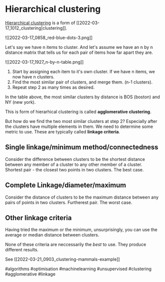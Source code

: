 # Hierarchical clustering

[Hierarchical clustering](https://en.wikipedia.org/wiki/Hierarchical_clustering) is a form of [[2022-03-17_1012_clustering|clustering]].

![[2022-03-17_0858_red-blue-dots-3.png]]

Let's say we have n items to cluster. And let's assume we have an n by n distance matrix that tells us for each pair of items how far apart they are.

![[2022-03-17_1927_n-by-n-table.png]]

1. Start by assigning each item to it's own cluster. If we have n items, we now have n clusters.
2. Find the most similar pair of clusters, and merge them. (n-1 clusters).
3. Repeat step 2 as many times as desired.

In the table above, the most similar clusters by distance is BOS (boston) and NY (new york).

This is form of hierarhical clustering is called **agglomerative clustering**.

But how do we find the two most similar clusters at step 2? Especially after the clusters have multiple elements in them. We need to determine some metric to use. These are typically called **linkage criteria**.

## Single linkage/minimum method/connectedness

Consider the difference between clusters to be the shortest distance between any member of a cluster to any other member of a cluster. Shortest pair - the closest two points in two clusters. The best case.

## Complete Linkage/diameter/maximum

Consider the distance of clusters to be the maximum distance between any pairs of points in two clusters. Furtherest pair. The worst case.

## Other linkage criteria

Having tried the maximum or the minimum, unsurprisingly, you can use the average or median distance between clusters.

None of these criteria are neccessarily the *best* to use. They produce different results.

See [[2022-03-21_0903_clustering-mammals-example]]

#algorithms
#optimisation
#machinelearning
#unsupervised
#clustering
#agglomerative
#linkage
